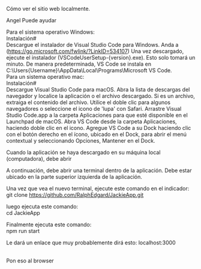 Cómo ver el sitio web localmente. <br />

Angel Puede ayudar <br />

Para el sistema operativo Windows:<br />
Instalación#<br />
Descargue el instalador de Visual Studio Code para Windows. Anda a (https://go.microsoft.com/fwlink/?LinkID=534107)
Una vez descargado, ejecute el instalador (VSCodeUserSetup-{version}.exe). Esto solo tomará un minuto.
De manera predeterminada, VS Code se instala en C:\Users\{Username}\AppData\Local\Programs\Microsoft VS Code.
<br />
Para un sistema operativo mac: <br />
Instalación#<br />
Descargue Visual Studio Code para macOS.
Abra la lista de descargas del navegador y localice la aplicación o el archivo descargado.
Si es un archivo, extraiga el contenido del archivo. Utilice el doble clic para algunos navegadores o seleccione el icono de 'lupa' con Safari.
Arrastre Visual Studio Code.app a la carpeta Aplicaciones para que esté disponible en el Launchpad de macOS.
Abra VS Code desde la carpeta Aplicaciones, haciendo doble clic en el icono.
Agregue VS Code a su Dock haciendo clic con el botón derecho en el ícono, ubicado en el Dock, para abrir el menú contextual y seleccionando Opciones, Mantener en el Dock.
<br />

Cuando la aplicación se haya descargado en su máquina local (computadora), debe abrir <br />

A continuación, debe abrir una terminal dentro de la aplicación. Debe estar ubicado en la parte superior izquierda de la aplicación. <br />

Una vez que vea el nuevo terminal, ejecute este comando en el indicador: <br />
git clone https://github.com/RalphEdgard/JackieApp.git

luego ejecuta este comando: <br />
cd JackieApp

Finalmente ejecuta este comando: <br />
npm run start 

Le dará un enlace que muy probablemente dirá esto:
localhost:3000

<br />
Pon eso al browser
